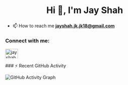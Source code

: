 <h1 align="center">Hi 👋, I'm Jay Shah</h1>
<h3 align="center"></h3>

- 📫 How to reach me **jayshah.jk.jk18@gmail.com**

<h3 align="left">Connect with me:</h3>
<p align="left">
<a href="https://linkedin.com/in/jayshah018/" target="blank"><img align="center" src="https://raw.githubusercontent.com/rahuldkjain/github-profile-readme-generator/master/src/images/icons/Social/linked-in-alt.svg" alt="jayshah018/" height="30" width="40" /></a>
</p>
### ⚡ Recent GitHub Activity

![GitHub Activity Graph](https://github-readme-activity-graph.vercel.app/graph?username=jayshah1819&theme=github-compact)




